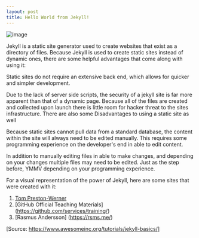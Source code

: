 ```yaml
---
layout: post
title: Hello World from Jekyll!
---
```


![image](https://user-images.githubusercontent.com/3470056/205188829-aac0c8db-96d5-47cd-bbf1-587940f01780.png)

Jekyll is a static site generator used to create websites that exist as a directory of files. Because Jekyll is used to create static sites instead of dynamic ones, there are some helpful advantages that come along with using it:

Static sites do not require an extensive back end, which allows for quicker and simpler development.

Due to the lack of server side scripts, the security of a jekyll site is far more apparent than that of a dynamic page. Because all of the files are created and collected upon launch there is little room for hacker threat to the sites infrastructure.
There are also some Disadvantages to using a static site as well

Because static sites cannot pull data from a standard database, the content within the site will always need to be edited manually. This requires some programming experience on the developer's end in able to edit content.

In addition to manually editing files in able to make changes, and depending on your changes multiple files may need to be edited. Just as the step before, YMMV depending on your programming experience.

For a visual representation of the power of Jekyll, here are some sites that were created with it:
1. [Tom Preston-Werner](https://tom.preston-werner.com/)
2. [GitHub Official Teaching Materials] (https://github.com/services/training/)
3. [Rasmus Andersson] (https://rsms.me/)

[Source: https://www.awesomeinc.org/tutorials/jekyll-basics/]
